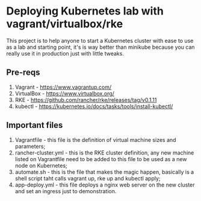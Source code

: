 # Deploying Kubernetes lab with vagrant/virtualbox/rke

This project is to help anyone to start a Kubernetes cluster with ease to use as a lab and starting point, it's is way better than minikube because you can really use it in production just with little tweaks.

## Pre-reqs

1. Vagrant - https://www.vagrantup.com/
2. VirtualBox - https://www.virtualbox.org/
3. RKE - https://github.com/rancher/rke/releases/tag/v0.1.11
4. kubectl - https://kubernetes.io/docs/tasks/tools/install-kubectl/

## Important files

1. Vagrantfile - this file is the definition of virtual machine sizes and parameters;
2. rancher-cluster.yml - this is the RKE cluster definition, any new machine listed on Vagrantfile need to be added to this file to be used as a new node on Kubernetes;
3. automate.sh - this is the file that makes the magic happen, basically is a shell script taht calls vagrant up, rke up and kubectl apply;
4. app-deploy.yml - this file deploys a nginx web server on the new cluster and set an ingress just to demonstration.
